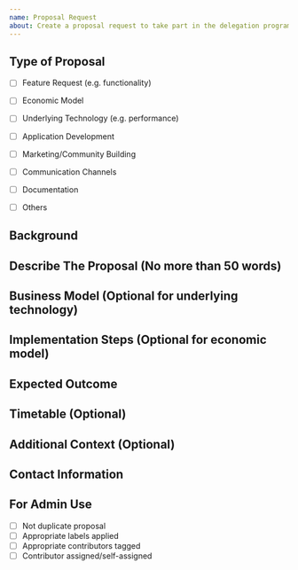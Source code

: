 ```yaml
---
name: Proposal Request
about: Create a proposal request to take part in the delegation program
---
```


<!-- < < < < < < < < < < < < < < < < < < < < < < < < < < < < < < < < < ☺
If you have been invited to fill in this proposal, it means that your application for Round X of the Delegation Program has been positively evaluated.
By compiling and publishing this document, the Validator undertakes to implement the proposal presented, in the event that it will be validated by BitSong's Team.

Please submit your proposal report strictly in the following format, otherwise the report will be invalid.
Please delete the Attention information when you submit the report.
☺ > > > > > > > > > > > > > > > > > > > > > > > > > > > > > > > > >  -->

## Type of Proposal

- [ ] Feature Request (e.g. functionality)

- [ ] Economic Model

- [ ] Underlying Technology (e.g. performance)

- [ ] Application Development

- [ ] Marketing/Community Building

- [ ] Communication Channels

- [ ] Documentation

- [ ] Others

## Background

<!-- Describe the background of your proposal. Why you want to realize this idea? -->

## Describe The Proposal (No more than 50 words)

<!-- A clear and concise description of what the proposal is.  -->

## Business Model (Optional for underlying technology)

<!-- Describe the user scenarios of your plan. Please demonstrate the profitability. -->

## Implementation Steps (Optional for economic model)

<!-- Describe your proposal in detail. Elaborate the implementation steps to realize your plan. Please demonstrate the enforceability/perform ability/feasibility. -->

## Expected Outcome

<!-- A clear and concise description of the outcome you expect.  -->

## Timetable (Optional)

<!--
Estimate the timetable of your plan.

| Implementation Steps | Time Consuming |
| -------------------- | -------------- |
| step 1               | e.g. one month |
| step 2               | ……             |
| ……                   | ……             |
| Total duration       | e.g. one year  |

-->

## Additional Context (Optional)

<!-- Add any other context about the proposal here. -->

## Contact Information

<!-- Leave your contact information (preferably email address) for future needs. -->

## For Admin Use

- [ ] Not duplicate proposal
- [ ] Appropriate labels applied
- [ ] Appropriate contributors tagged
- [ ] Contributor assigned/self-assigned
